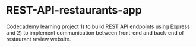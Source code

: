 # REST-API-restaurants-app
Codecademy learning project 1) to build REST API endpoints using Express and 2) to implement communication between front-end and back-end of restaurant review website.
